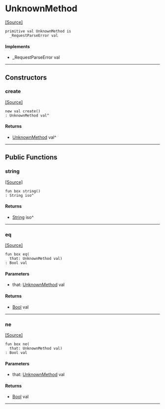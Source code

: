# UnknownMethod
<span class="source-link">[[Source]](src/http_server/request_parser.md#L7)</span>
```pony
primitive val UnknownMethod is
  _RequestParseError val
```

#### Implements

* _RequestParseError val

---

## Constructors

### create
<span class="source-link">[[Source]](src/http_server/request_parser.md#L7)</span>


```pony
new val create()
: UnknownMethod val^
```

#### Returns

* [UnknownMethod](http_server-UnknownMethod.md) val^

---

## Public Functions

### string
<span class="source-link">[[Source]](src/http_server/request_parser.md#L8)</span>


```pony
fun box string()
: String iso^
```

#### Returns

* [String](builtin-String.md) iso^

---

### eq
<span class="source-link">[[Source]](src/http_server/request_parser.md#L8)</span>


```pony
fun box eq(
  that: UnknownMethod val)
: Bool val
```
#### Parameters

*   that: [UnknownMethod](http_server-UnknownMethod.md) val

#### Returns

* [Bool](builtin-Bool.md) val

---

### ne
<span class="source-link">[[Source]](src/http_server/request_parser.md#L8)</span>


```pony
fun box ne(
  that: UnknownMethod val)
: Bool val
```
#### Parameters

*   that: [UnknownMethod](http_server-UnknownMethod.md) val

#### Returns

* [Bool](builtin-Bool.md) val

---

